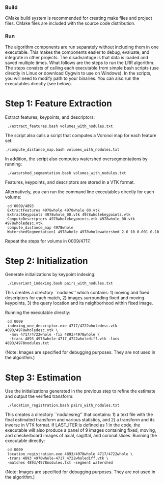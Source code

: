 ### Build

CMake build system is recommended for creating make files and project files. CMake files are included with the source code distribution.

### Run

The algorithm components are run separately without including them in one executable. This makes the components easier to debug, evaluate, and integrate in other projects. The disadvantage is that data is loaded and saved multiple times. What follows are the steps to run the LRR algorithm. The steps consists of calling each executable from simple bash scripts (use directly in Linux or download Cygwin to use on Windows). In the scripts, you will need to modify path to your binaries. You can also run the executables directly (see below). 

# Step 1: Feature Extraction
Extract features, keypoints, and descriptors:

```
 ./extract_features.bash volumes_with_nodules.txt
```

The script also calls a script that computes a Voronoi map for each feature set:

```
./compute_distance_map.bash volumes_with_nodules.txt
```

In addition, the script also computes watershed oversegmentations by running:

```
 ./watershed_segmentation.bash volumes_with_nodules.txt
```

Features, keypoints, and descriptors are stored in a VTK format.

Alternatively, you can run the command line executables directly for each volume:

```
 cd 0009/4893
 ExtractFeatures 4978whole 4978whole_00.vtk
 ExtractKeypoints 4978whole_00.vtk 4978wholekeypoints.vtk
 ComputeDescriptors 4978wholekeypoints.vtk 4978whole_00.vtk 4978wholedesc.vtk
 compute_distance_map 4978whole
 WatershedSegmentation1 4978whole 4978wholewatershed 2.0 10 0.001 0.10
```

Repeat the steps for volume in 0009/4717. 

# Step 2: Initialization
Generate initializations by keypoint indexing:

```
 ./invariant_indexing.bash pairs_with_nodules.txt
```

This creates a directory ``nodules'' which contains: 1) moving and fixed descriptors for each match, 2) images surrounding fixed and moving keypoints, 3) the query location and its neighborhood within fixed image. 

Running the executable directly:

```
 cd 0009
 indexing_one_descriptor.exe 4717/4722wholedesc.vtk 4893/4978wholedesc.vtk \
  -mov 4717/4722whole -fix 4893/4978whole \
  -trans 4893_4978whole-4717_4722wholediff.vtk -locs  4893/4978nodules.txt
```

(Note: Images are specified for debugging purposes. They are not used in the algorithm.) 

# Step 3: Estimation
Use the initializations generated in the previous step to refine the estimate and output the verified transform:

```
 ./location_registration.bash pairs_with_nodules.txt
```

This creates a directory ``nodulesreg'' that contains: 1) a text file with the final estimated transform and various statistics, and 2) a transform and its inverse in VTK format. If LAST_ITER is defined as 1 in the code, the executable will also produce a panel of 9 images containing fixed, moving, and checkerboard images of axial, sagittal, and coronal slices. 
Running the executable directly:

```
 cd 0009     
 location_registration.exe 4893/4978whole 4717/4722whole \
 -trans 4893_4978whole-4717_4722wholediff.vtk \
 -matches 4893/4978nodules.txt -segment watershed
 ```
(Note: Images are specified for debugging purposes. They are not used in the algorithm.)
